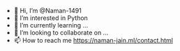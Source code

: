 - 👋 Hi, I’m @Naman-1491
- 👀 I’m interested in Python
- 🌱 I’m currently learning ...
- 💞️ I’m looking to collaborate on ...
- 📫 How to reach me https://naman-jain.ml/contact.html

<!---
Naman-1491/Naman-1491 is a ✨ special ✨ repository because its `README.md` (this file) appears on your GitHub profile.
You can click the Preview link to take a look at your changes.
--->
